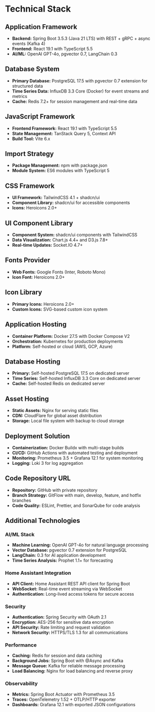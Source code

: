 # Technical Stack

## Application Framework
- **Backend:** Spring Boot 3.5.3 (Java 21 LTS) with REST + gRPC + async events (Kafka 4)
- **Frontend:** React 19.1 with TypeScript 5.5
- **AI/ML:** OpenAI GPT-4o, pgvector 0.7, LangChain 0.3

## Database System
- **Primary Database:** PostgreSQL 17.5 with pgvector 0.7 extension for structured data
- **Time Series Data:** InfluxDB 3.3 Core (Docker) for event streams and metrics
- **Cache:** Redis 7.2+ for session management and real-time data

## JavaScript Framework
- **Frontend Framework:** React 19.1 with TypeScript 5.5
- **State Management:** TanStack Query 5, Context API
- **Build Tool:** Vite 6.x

## Import Strategy
- **Package Management:** npm with package.json
- **Module System:** ES6 modules with TypeScript 5

## CSS Framework
- **UI Framework:** TailwindCSS 4.1 + shadcn/ui
- **Component Library:** shadcn/ui for accessible components
- **Icons:** Heroicons 2.0+

## UI Component Library
- **Component System:** shadcn/ui components with TailwindCSS
- **Data Visualization:** Chart.js 4.4+ and D3.js 7.8+
- **Real-time Updates:** Socket.IO 4.7+

## Fonts Provider
- **Web Fonts:** Google Fonts (Inter, Roboto Mono)
- **Icon Font:** Heroicons 2.0+

## Icon Library
- **Primary Icons:** Heroicons 2.0+
- **Custom Icons:** SVG-based custom icon system

## Application Hosting
- **Container Platform:** Docker 27.5 with Docker Compose V2
- **Orchestration:** Kubernetes for production deployments
- **Platform:** Self-hosted or cloud (AWS, GCP, Azure)

## Database Hosting
- **Primary:** Self-hosted PostgreSQL 17.5 on dedicated server
- **Time Series:** Self-hosted InfluxDB 3.3 Core on dedicated server
- **Cache:** Self-hosted Redis on dedicated server

## Asset Hosting
- **Static Assets:** Nginx for serving static files
- **CDN:** CloudFlare for global asset distribution
- **Storage:** Local file system with backup to cloud storage

## Deployment Solution
- **Containerization:** Docker Buildx with multi-stage builds
- **CI/CD:** GitHub Actions with automated testing and deployment
- **Monitoring:** Prometheus 3.5 + Grafana 12.1 for system monitoring
- **Logging:** Loki 3 for log aggregation

## Code Repository URL
- **Repository:** GitHub with private repository
- **Branch Strategy:** GitFlow with main, develop, feature, and hotfix branches
- **Code Quality:** ESLint, Prettier, and SonarQube for code analysis

## Additional Technologies

### AI/ML Stack
- **Machine Learning:** OpenAI GPT-4o for natural language processing
- **Vector Database:** pgvector 0.7 extension for PostgreSQL
- **LangChain:** 0.3 for AI application development
- **Time Series Analysis:** Prophet 1.1+ for forecasting

### Home Assistant Integration
- **API Client:** Home Assistant REST API client for Spring Boot
- **WebSocket:** Real-time event streaming via WebSocket
- **Authentication:** Long-lived access tokens for secure access

### Security
- **Authentication:** Spring Security with OAuth 2.1
- **Encryption:** AES-256 for sensitive data encryption
- **API Security:** Rate limiting and request validation
- **Network Security:** HTTPS/TLS 1.3 for all communications

### Performance
- **Caching:** Redis for session and data caching
- **Background Jobs:** Spring Boot with @Async and Kafka
- **Message Queue:** Kafka for reliable message processing
- **Load Balancing:** Nginx for load balancing and reverse proxy

### Observability
- **Metrics:** Spring Boot Actuator with Prometheus 3.5
- **Traces:** OpenTelemetry 1.52 + OTLP/HTTP exporter
- **Dashboards:** Grafana 12.1 with exported JSON configurations 
